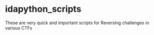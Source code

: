 # idapython_scripts
These are very quick and important scripts for Reversing challenges in various CTFs
